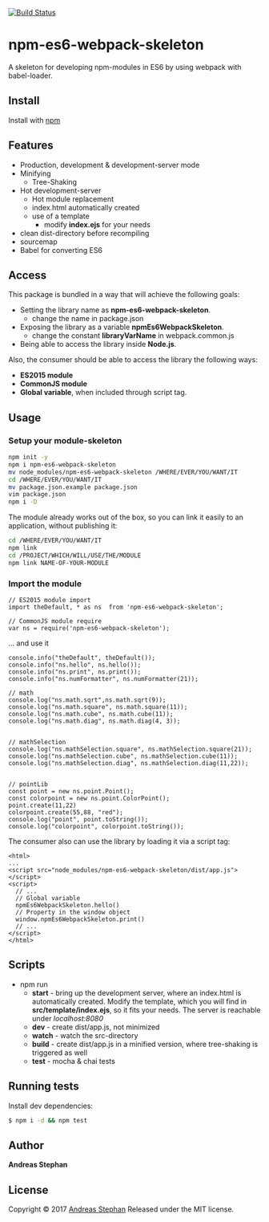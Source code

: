 [![Build Status](https://travis-ci.org/piccard21/npm-es6-webpack-skeleton.svg?branch=develop)](https://travis-ci.org/piccard21/npm-es6-webpack-skeleton)

# npm-es6-webpack-skeleton

A skeleton for developing npm-modules in ES6 by using webpack with babel-loader.

## Install

Install with [npm](https://www.npmjs.com/)

## Features

* Production, development & development-server mode
* Minifying
	* Tree-Shaking
* Hot development-server
	* Hot module replacement
	* index.html automatically created
	* use of a template 
		* modify **index.ejs** for your needs
* clean dist-directory before recompiling
* sourcemap
* Babel for converting ES6


## Access 
This package is bundled in a way that will achieve the following goals:
 
* Setting the library name as **npm-es6-webpack-skeleton**.
  * change the name in package.json
* Exposing the library as a variable  **npmEs6WebpackSkeleton**.
  * change the constant **libraryVarName** in webpack.common.js
* Being able to access the library inside **Node.js**.

Also, the consumer should be able to access the library the following ways:

* **ES2015 module**
* **CommonJS module**
* **Global variable**, when included through script tag.

## Usage

### Setup your module-skeleton

```sh
npm init -y 
npm i npm-es6-webpack-skeleton 
mv node_modules/npm-es6-webpack-skeleton /WHERE/EVER/YOU/WANT/IT
cd /WHERE/EVER/YOU/WANT/IT
mv package.json.example package.json
vim package.json
npm i -D
 ```   

The module already works out of the box, so you can link it easily to an application, without publishing it:

```sh
cd /WHERE/EVER/YOU/WANT/IT
npm link
cd /PROJECT/WHICH/WILL/USE/THE/MODULE
npm link NAME-OF-YOUR-MODULE
```

### Import the module 

```
// ES2015 module import
import theDefault, * as ns  from 'npm-es6-webpack-skeleton';

// CommonJS module require
var ns = require('npm-es6-webpack-skeleton');
```

... and use it

``` 
console.info("theDefault", theDefault());
console.info("ns.hello", ns.hello());
console.info("ns.print", ns.print());
console.info("ns.numFormatter", ns.numFormatter(21)); 
 
// math
console.log("ns.math.sqrt",ns.math.sqrt(9)); 
console.log("ns.math.square", ns.math.square(11)); 
console.log("ns.math.cube", ns.math.cube(11));
console.log("ns.math.diag", ns.math.diag(4, 3));


// mathSelection
console.log("ns.mathSelection.square", ns.mathSelection.square(21)); 
console.log("ns.mathSelection.cube", ns.mathSelection.cube(11));
console.log("ns.mathSelection.diag", ns.mathSelection.diag(11,22));


// pointLib
const point = new ns.point.Point();
const colorpoint = new ns.point.ColorPoint();
point.create(11,22)
colorpoint.create(55,88, "red");
console.log("point", point.toString());
console.log("colorpoint", colorpoint.toString());
```

The consumer also can use the library by loading it via a script tag:

```
<html>
...
<script src="node_modules/npm-es6-webpack-skeleton/dist/app.js"></script>
<script>
  // ...
  // Global variable
  npmEs6WebpackSkeleton.hello()
  // Property in the window object
  window.npmEs6WebpackSkeleton.print()
  // ...
</script>
</html>
```


## Scripts

* npm run
  * **start** - bring up the development server, where an index.html is automatically created. Modify the template, which you will find in **src/template/index.ejs**, so it fits your needs. The server is reachable under *localhost:8080*
  * **dev** - create dist/app.js, not minimized
  * **watch** - watch the src-directory
  * **build** - create dist/app.js in a minified version, where tree-shaking is triggered as well 
  * **test** - mocha & chai tests 
 

## Running tests

Install dev dependencies:

```sh
$ npm i -d && npm test
```
 

## Author

**Andreas Stephan** 

## License

Copyright © 2017 [Andreas Stephan](https://cafe-serendipity.com)
Released under the MIT license. 
